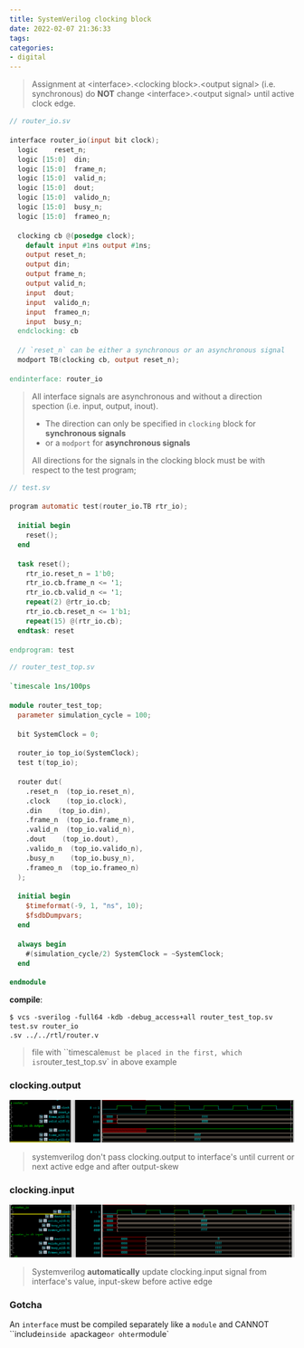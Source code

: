 ```yaml
---
title: SystemVerilog clocking block
date: 2022-02-07 21:36:33
tags:
categories:
- digital
---
```


> Assignment at \<interface\>.\<clocking block\>.\<output signal\> (i.e. synchronous) do **NOT** change \<interface\>.\<output signal\> until active clock edge.

 

```verilog
// router_io.sv

interface router_io(input bit clock);
  logic    reset_n;
  logic [15:0]  din;
  logic [15:0]  frame_n;
  logic [15:0]  valid_n;
  logic [15:0]  dout;
  logic [15:0]  valido_n;
  logic [15:0]  busy_n;
  logic [15:0]  frameo_n;

  clocking cb @(posedge clock);
    default input #1ns output #1ns;
    output reset_n;
    output din;
    output frame_n;
    output valid_n;
    input  dout;
    input  valido_n;
    input  frameo_n;
    input  busy_n;
  endclocking: cb
  
  // `reset_n` can be either a synchronous or an asynchronous signal
  modport TB(clocking cb, output reset_n);

endinterface: router_io
```
> All interface signals are asynchronous and without a direction spection (i.e. input, output, inout). 
>
> - The direction can only be specified in `clocking` block for **synchronous signals**
> - or a `modport` for **asynchronous signals**
>
> All directions for the signals in the clocking block must be with respect to the test program;


```verilog
// test.sv

program automatic test(router_io.TB rtr_io);

  initial begin
    reset();
  end
    
  task reset();
    rtr_io.reset_n = 1'b0;
    rtr_io.cb.frame_n <= '1;
    rtr_io.cb.valid_n <= '1;
    repeat(2) @rtr_io.cb;
    rtr_io.cb.reset_n <= 1'b1;
    repeat(15) @(rtr_io.cb);
  endtask: reset

endprogram: test
```

```verilog
// router_test_top.sv

`timescale 1ns/100ps

module router_test_top;
  parameter simulation_cycle = 100;

  bit SystemClock = 0;

  router_io top_io(SystemClock);
  test t(top_io);

  router dut(
    .reset_n  (top_io.reset_n),
    .clock    (top_io.clock),
    .din    (top_io.din),
    .frame_n  (top_io.frame_n),
    .valid_n  (top_io.valid_n),
    .dout    (top_io.dout),
    .valido_n  (top_io.valido_n),
    .busy_n    (top_io.busy_n),
    .frameo_n  (top_io.frameo_n)
  );

  initial begin
    $timeformat(-9, 1, "ns", 10);
    $fsdbDumpvars;
  end

  always begin
    #(simulation_cycle/2) SystemClock = ~SystemClock;
  end

endmodule
```

**compile**:

```
$ vcs -sverilog -full64 -kdb -debug_access+all router_test_top.sv test.sv router_io
.sv ../../rtl/router.v
```

> file with ``timescale` must be placed in the first, which is `router_test_top.sv` in above example



### clocking.output

![image-20220621005749074](systemverilog-clocking-block/image-20220621005749074.png)

> systemverilog don't pass clocking.output to interface's until current or next active edge and after output-skew 



### clocking.input

![image-20220621010546293](systemverilog-clocking-block/image-20220621010546293.png)

> Systemverilog **automatically** update clocking.input signal from interface's value, input-skew before active edge


### Gotcha

An `interface` must be compiled separately like a `module` and CANNOT ``include` inside a `package` or ohter `module`
